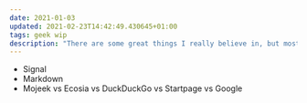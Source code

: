 ```yaml
---
date: 2021-01-03
updated: 2021-02-23T14:42:49.430645+01:00
tags: geek wip
description: "There are some great things I really believe in, but most of my friends have no idea what they are. Since it is becoming quite a bothering and long task to repeat the exact same things every time to everyone and a quick search online is not very effective, I decided to write the most important ones myself."
---
```

- Signal
- Markdown
- Mojeek vs Ecosia vs DuckDuckGo vs Startpage vs Google